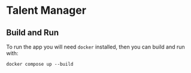 # Talent Manager

## Build and Run
To run the app you will need `docker` installed, then you can build and run with:

`
docker compose up --build
`
